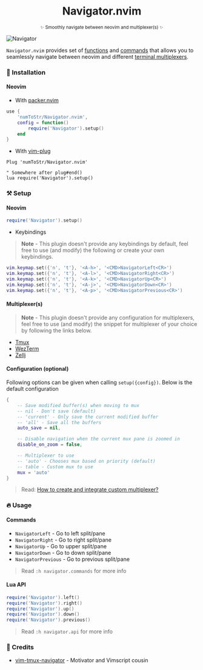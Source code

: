 <h1 align='center'>Navigator.nvim</h1>
<p align="center"><sup>✨ Smoothly navigate between neovim and multiplexer(s) ✨</sup></p>

![Navigator](https://user-images.githubusercontent.com/24727447/157040356-1f44323a-c7b6-4955-8207-5e6cade08c9e.gif "Navigating to the moon")

`Navigator.nvim` provides set of [functions](#lua-api) and [commands](#commands) that allows you to seamlessly navigate between neovim and different [terminal multiplexers](#multiplexers).

### 🚀 Installation

#### Neovim

- With [packer.nvim](https://github.com/wbthomason/packer.nvim)

```lua
use {
    'numToStr/Navigator.nvim',
    config = function()
        require('Navigator').setup()
    end
}
```

- With [vim-plug](https://github.com/junegunn/vim-plug)

```vim
Plug 'numToStr/Navigator.nvim'

" Somewhere after plug#end()
lua require('Navigator').setup()
```

### ⚒️ Setup

#### Neovim

```lua
require('Navigator').setup()
```

- Keybindings

> **Note** - This plugin doesn't provide any keybindings by default, feel free to use (and modify) the following or create your own keybindings.

```lua
vim.keymap.set({'n', 't'}, '<A-h>', '<CMD>NavigatorLeft<CR>')
vim.keymap.set({'n', 't'}, '<A-l>', '<CMD>NavigatorRight<CR>')
vim.keymap.set({'n', 't'}, '<A-k>', '<CMD>NavigatorUp<CR>')
vim.keymap.set({'n', 't'}, '<A-j>', '<CMD>NavigatorDown<CR>')
vim.keymap.set({'n', 't'}, '<A-p>', '<CMD>NavigatorPrevious<CR>')
```

#### Multiplexer(s)

> **Note** - This plugin doesn't provide any configuration for multiplexers, feel free to use (and modify) the snippet for multiplexer of your choice by following the links below.

- [Tmux](https://github.com/numToStr/Navigator.nvim/wiki/Tmux-Integration)
- [WezTerm](https://github.com/numToStr/Navigator.nvim/wiki/WezTerm-Integration)
- [Zellj](https://github.com/numToStr/Navigator.nvim/wiki/Zellij-Integration)

#### Configuration (optional)

Following options can be given when calling `setup({config})`. Below is the default configuration

```lua
{
    -- Save modified buffer(s) when moving to mux
    -- nil - Don't save (default)
    -- 'current' - Only save the current modified buffer
    -- 'all' - Save all the buffers
    auto_save = nil,

    -- Disable navigation when the current mux pane is zoomed in
    disable_on_zoom = false,

    -- Multiplexer to use
    -- 'auto' - Chooses mux based on priority (default)
    -- table - Custom mux to use
    mux = 'auto'
}
```

> Read: [How to create and integrate custom multiplexer?](https://github.com/numToStr/Navigator.nvim/wiki/Custom-Multiplexer)

### 🔥 Usage

#### Commands

- `NavigatorLeft` - Go to left split/pane
- `NavigatorRight` - Go to right split/pane
- `NavigatorUp` - Go to upper split/pane
- `NavigatorDown` - Go to down split/pane
- `NavigatorPrevious` - Go to previous split/pane

> Read `:h navigator.commands` for more info

#### Lua API

```lua
require('Navigator').left()
require('Navigator').right()
require('Navigator').up()
require('Navigator').down()
require('Navigator').previous()
```

> Read `:h navigator.api` for more info

### 💐 Credits

- [vim-tmux-navigator](https://github.com/christoomey/vim-tmux-navigator) - Motivator and Vimscript cousin
